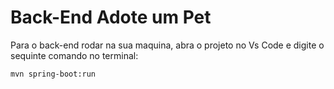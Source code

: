 # Back-End Adote um Pet

Para o back-end rodar na sua maquina, abra o projeto no Vs Code e digite o sequinte comando no terminal:

`` mvn spring-boot:run ``
